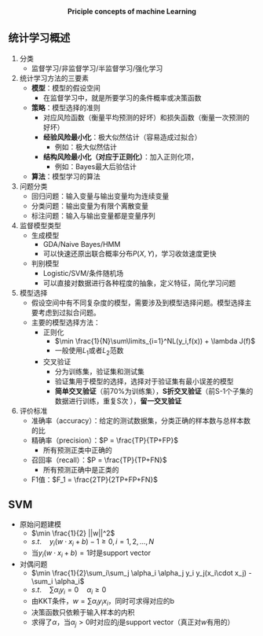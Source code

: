 <p align="center">
  <b>Priciple concepts of machine Learning</b>
</p>

## 统计学习概述

1. 分类
   - 监督学习/非监督学习/半监督学习/强化学习
2. 统计学习方法的三要素
   - **模型**：模型的假设空间
     - 在监督学习中，就是所要学习的条件概率或决策函数
   - **策略**：模型选择的准则
     - 对应风险函数（衡量平均预测的好坏）和损失函数（衡量一次预测的好坏）
     - **经验风险最小化**：极大似然估计（容易造成过拟合）
       - 例如：极大似然估计
     - **结构风险最小化（对应于正则化）**：加入正则化项，
       - 例如：Bayes最大后验估计
   - **算法**：模型学习的算法
3. 问题分类
   - 回归问题：输入变量与输出变量均为连续变量
   - 分类问题：输出变量为有限个离散变量
   - 标注问题：输入与输出变量都是变量序列​
4. 监督模型类型
   - 生成模型
     - GDA/Naive Bayes/HMM
     - 可以快速还原出联合概率分布$P(X,Y)$，学习收敛速度更快
   - 判别模型
     - Logistic/SVM/条件随机场
     - 可以直接对数据进行各种程度的抽象，定义特征，简化学习问题
5. 模型选择
   - 假设空间中有不同复杂度的模型，需要涉及到模型选择问题。模型选择主要考虑到过拟合问题。
   - 主要的模型选择方法：
     - 正则化
       - $\min \frac{1}{N}\sum\limits_{i=1}^NL(y_i,f(x)) + \lambda J(f)$
       - 一般使用$L_1$或者$L_2$范数
     - 交叉验证 
       - 分为训练集，验证集和测试集
       - 验证集用于模型的选择，选择对于验证集有最小误差的模型
       - **简单交叉验证**（前70%为训练集），**S折交叉验证**（前S-1个子集的数据进行训练，重复S次 ），**留一交叉验证**
6. 评价标准
   - 准确率（accuracy）：给定的测试数据集，分类正确的样本数与总样本数的比
   - 精确率（precision）：$P = \frac{TP}{TP+FP}$
     - 所有预测正类中正确的
   - 召回率（recall）：$P = \frac{TP}{TP+FN}$
     - 所有预测正确中是正类的
   - F1值：$F_1 = \frac{2TP}{2TP+FP+FN}$





## SVM

- 原始问题建模
  - $\min \frac{1}{2} ||w||^2$
  - $s.t. \quad y_i(w\cdot x_i + b ) -1 \ge 0, i = 1,2,...,N$
  - 当$y_i(w\cdot x_i + b) =1$时是support vector
- 对偶问题
  - $\min \frac{1}{2}\sum_i\sum_j \alpha_i \alpha_j y_i y_j(x_i\cdot x_j) - \sum_i \alpha_i$
  - $s.t. \quad \sum \alpha_iy_i = 0\quad \alpha_i \ge 0$
  - 由KKT条件，$w = \sum \alpha_iy_ix_i$，同时可求得对应的b
  - 决策函数只依赖于输入样本的内积
  - 求得了$\alpha$，当$\alpha_j>0$时对应的$j$是support vector（真正对$w$有用的） 